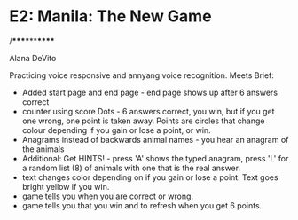 # E2: Manila: The New Game

/**********\*\*\*\***********\*\***********\*\*\*\***********

Alana DeVito

Practicing voice responsive and annyang voice recognition.
Meets Brief:

- Added start page and end page - end page shows up after 6 answers correct
- counter using score Dots - 6 answers correct, you win, but if you get one wrong, one point is taken away. Points are circles that change colour depending if you gain or lose a point, or win.
- Anagrams instead of backwards animal names - you hear an anagram of the animals
- Additional: Get HINTS! - press 'A' shows the typed anagram, press 'L' for a random list (8) of animals with one that is the real answer.
- text changes color depending on if you gain or lose a point. Text goes bright yellow if you win.
- game tells you when you are correct or wrong.
- game tells you that you win and to refresh when you get 6 points.
